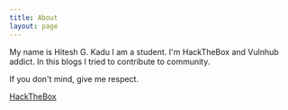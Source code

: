 ```yaml
---
title: About 
layout: page
---
```


My name is Hitesh G. Kadu I am a student. I'm HackTheBox and Vulnhub addict. In this blogs I tried to contribute to community.

If you don't mind, give me respect.

[HackTheBox](https://www.hackthebox.eu/home/users/profile/77974)

